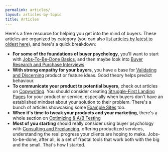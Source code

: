 ```yaml
---
permalink: articles/
layout: articles-by-topic
title: Articles
---
```


Here's a free resource for helping you get into the mind of buyers. These articles are organized by category (you can also [list articles by latest to oldest here](/articles/latest/)), and here's a quick breakdown:

* **For some of the foundations of buyer psychology**, you'll want to start with [Jobs-To-Be-Done Basics](#jtbd-basics), and then maybe look into [Buyer Research and Purchase Interviews](#research).
* **With strong empathy for your buyers**, you have a base for [Validating and Discerning](#discerning) product or feature ideas. Good theory helps predict behaviour.
* **To communicate your product to potential buyers**, check out articles on [Copywriting](#copywriting). You should consider creating [Struggle-First Landing Pages](struggle-first) for your product or service, especially when buyers don't have an established mindset about your solution to their problem. There's a bunch of articles showcasing some [Example Sites](#showcase) too.
* **When it's time to tweak your products and your marketing**, there's a whole section on [Optimizing & A/B Testing](#optimize)
* **Most of you starting** should really consider using buyer psychology with [Consulting and Freelancing](#consulting), offering productized services, understanding the real progress your clients are hoping to make. Jobs-to-be-done, after all, is a set of fractal tools that work both with the big and the small. That's how I started.
